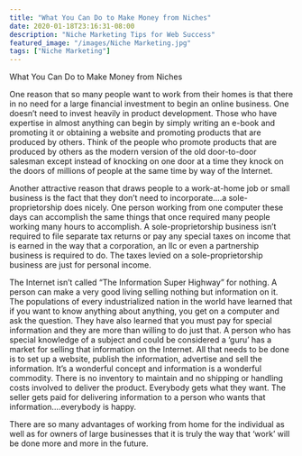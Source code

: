 ```yaml
---
title: "What You Can Do to Make Money from Niches"
date: 2020-01-18T23:16:31-08:00
description: "Niche Marketing Tips for Web Success"
featured_image: "/images/Niche Marketing.jpg"
tags: ["Niche Marketing"]
---
```


What You Can Do to Make Money from Niches

One reason that so many people want to work from their homes is that there in no need for a large financial investment to begin an online business. One doesn’t need to invest heavily in product development. Those who have expertise in almost anything can begin by simply writing an e-book and promoting it or obtaining a website and promoting products that are produced by others. Think of the people who promote products that are produced by others as the modern version of the old door-to-door salesman except instead of knocking on one door at a time they knock on the doors of millions of people at the same time by way of the Internet. 

Another attractive reason that draws people to a work-at-home job or small business is the fact that they don’t need to incorporate….a sole-proprietorship does nicely. One person working from one computer these days can accomplish the same things that once required many people working many hours to accomplish. A sole-proprietorship business isn’t required to file separate tax returns or pay any special taxes on income that is earned in the way that a corporation, an llc or even a partnership business is required to do. The taxes levied on a sole-proprietorship business are just for personal income. 

The Internet isn’t called “The Information Super Highway” for nothing. A person can make a very good living selling nothing but information on it. The populations of every industrialized nation in the world have learned that if you want to know anything about anything, you get on a computer and ask the question. They have also learned that you must pay for special information and they are more than willing to do just that. A person who has special knowledge of a subject and could be considered a ‘guru’ has a market for selling that information on the Internet. All that needs to be done is to set up a website, publish the information, advertise and sell the information. It’s a wonderful concept and information is a wonderful commodity. There is no inventory to maintain and no shipping or handling costs involved to deliver the product. Everybody gets what they want. The seller gets paid for delivering information to a person who wants that information….everybody is happy. 

There are so many advantages of working from home for the individual as well as for owners of large businesses that it is truly the way that ‘work’ will be done more and more in the future. 


